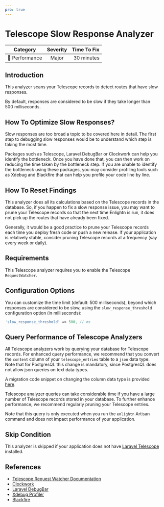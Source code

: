 ```yaml
---
pro: true
---
```


# Telescope Slow Response Analyzer <Badge text="PRO" type="tip"/>

| Category       | Severity   | Time To Fix  |
| -------------  |:----------:| ------------:|
| :rocket: Performance | Major | 30 minutes  |

## Introduction

This analyzer scans your Telescope records to detect routes that have slow responses.

By default, responses are considered to be slow if they take longer than 500 milliseconds.

## How To Optimize Slow Responses?

Slow responses are too broad a topic to be covered here in detail. The first step to debugging slow responses would be to understand which step is taking the most time.

Packages such as Telescope, Laravel DebugBar or Clockwork can help you identify the bottleneck. Once you have done that, you can then work on reducing the time taken by the bottleneck step. If you are unable to identify the bottleneck using these packages, you may consider profiling tools such as Xdebug and Blackfire that can help you profile your code line by line.

## How To Reset Findings

This analyzer does all its calculations based on the Telescope records in the database. So, if you happen to fix a slow response issue, you may want to prune your Telescope records so that the next time Enlightn is run, it does not pick up the routes that have already been fixed.

Generally, it would be a good practice to prune your Telescope records each time you deploy fresh code or push a new release. If your application is relatively stable, consider pruning Telescope records at a frequency (say every week or daily).

## Requirements

This Telescope analyzer requires you to enable the Telescope `RequestWatcher`.

## Configuration Options

You can customize the time limit (default: 500 milliseconds), beyond which responses are considered to be slow, using the `slow_response_threshold` configuration option (in milliseconds):

```php
'slow_response_threshold' => 500, // ms
```

## Query Performance of Telescope Analyzers

All Telescope analyzers work by querying your database for Telescope records. For enhanced query performance, we recommend that you convert the `content` column of your `telescope_entries` table to a `json` data type. Note that for PostgresQL this change is mandatory, since PostgresQL does not allow json queries on text data types.

A migration code snippet on changing the column data type is provided [here](/performance/telescope-cache-hit-ratio-analyzer.html#special-note-for-performance-of-telescope-analyzers).

Telescope analyzer queries can take considerable time if you have a large number of Telescope records stored in your database. To further enhance performance, we recommend regularly pruning your Telescope entries. 

Note that this query is only executed when you run the `enlightn` Artisan command and does not impact performance of your application.

## Skip Condition

This analyzer is skipped if your application does not have [Laravel Telescope](https://laravel.com/docs/telescope) installed.

## References

- [Telescope Request Watcher Documentation](https://laravel.com/docs/telescope#request-watcher)
- [Clockwork](https://underground.works/clockwork/)
- [Laravel DebugBar](https://github.com/barryvdh/laravel-debugbar)
- [Xdebug Profiler](https://xdebug.org/docs/profiler)
- [Blackfire](https://www.blackfire.io/)